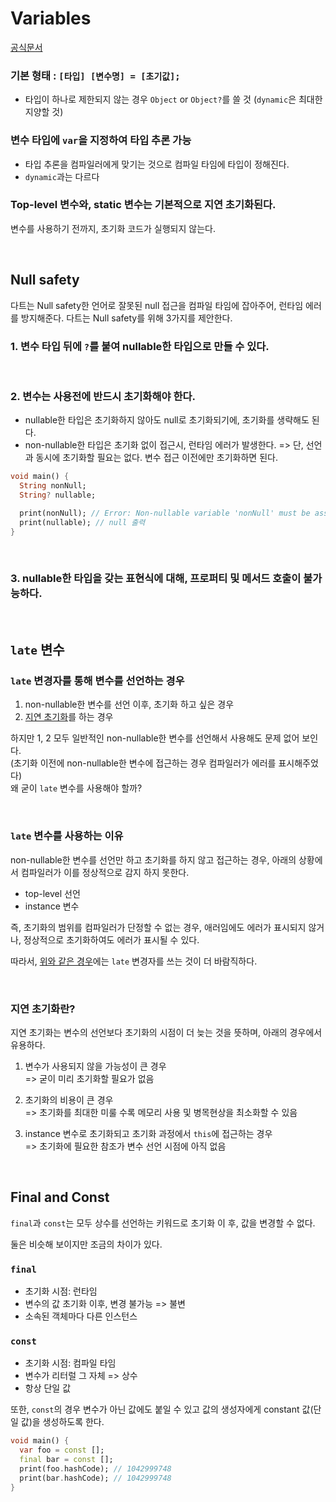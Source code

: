 # Variables 
[공식문서](https://dart.dev/language/variables)

### 기본 형태 : `[타입] [변수명] = [초기값];`
- 타입이 하나로 제한되지 않는 경우 `Object` or `Object?`를 쓸 것
  (`dynamic`은 최대한 지양할 것)
### 변수 타입에 `var`을 지정하여 타입 추론 가능
- 타입 추론을 컴파일러에게 맞기는 것으로 컴파일 타임에 타입이 정해진다.
- `dynamic`과는 다르다

### Top-level 변수와, static 변수는 기본적으로 지연 초기화된다.
변수를 사용하기 전까지, 초기화 코드가 실행되지 않는다.

<br/>

## Null safety
다트는 Null safety한 언어로 잘못된 null 접근을 컴파일 타임에 잡아주어, 런타임 에러를 방지해준다.
다트는 Null safety를 위해 3가지를 제안한다.

### 1. 변수 타입 뒤에 `?`를 붙여 nullable한 타입으로 만들 수 있다.

<br/>

### 2. 변수는 사용전에 반드시 초기화해야 한다.
- nullable한 타입은 초기화하지 않아도 null로 초기화되기에, 초기화를 생략해도 된다.
- non-nullable한 타입은 초기화 없이 접근시, 런타임 에러가 발생한다.
  => 단, 선언과 동시에 초기화할 필요는 없다. 변수 접근 이전에만 초기화하면 된다.
```dart
void main() {
  String nonNull;
  String? nullable;

  print(nonNull); // Error: Non-nullable variable 'nonNull' must be assigned before it can be used.
  print(nullable); // null 출력
}
```

<br/>

### 3. nullable한 타입을 갖는 표현식에 대해, 프로퍼티 및 메서드 호출이 불가능하다.
<br/>

## `late` 변수
### `late` 변경자를 통해 변수를 선언하는 경우
1. non-nullable한 변수를 선언 이후, 초기화 하고 싶은 경우
2. [지연 초기화](#지연-초기화란)를 하는 경우  

하지만 1, 2 모두 일반적인 non-nullable한 변수를 선언해서 사용해도 문제 없어 보인다.  
(초기화 이전에 non-nullable한 변수에 접근하는 경우 컴파일러가 에러를 표시해주었다)  
왜 굳이 `late` 변수를 사용해야 할까?

<br/>

### `late` 변수를 사용하는 이유
non-nullable한 변수를 선언만 하고 초기화를 하지 않고 접근하는 경우, 아래의 상황에서 컴파일러가 이를 정상적으로 감지 하지 못한다.
- top-level 선언
- instance 변수

즉, 초기화의 범위를 컴파일러가 단정할 수 없는 경우, 애러임에도 에러가 표시되지 않거나, 정상적으로 초기화하여도 에러가 표시될 수 있다.  

따라서, [위와 같은 경우](#late-변경자를-통해-변수를-선언하는-경우)에는 `late` 변경자를 쓰는 것이 더 바람직하다.

<br/>

### 지연 초기화란?
지연 초기화는 변수의 선언보다 초기화의 시점이 더 늦는 것을 뜻하며, 아래의 경우에서 유용하다.
1. 변수가 사용되지 않을 가능성이 큰 경우  
    => 굳이 미리 초기화할 필요가 없음

2. 초기화의 비용이 큰 경우  
    => 초기화를 최대한 미룰 수록 메모리 사용 및 병목현상을 최소화할 수 있음

3. instance 변수로 초기화되고 초기화 과정에서 `this`에 접근하는 경우  
    => 초기화에 필요한 참조가 변수 선언 시점에 아직 없음


<br/>

## Final and Const
`final`과 `const`는 모두 상수를 선언하는 키워드로 초기화 이 후, 값을 변경할 수 없다.

둘은 비슷해 보이지만 조금의 차이가 있다.

### `final`
- 초기화 시점: 런타임
- 변수의 값 초기화 이후, 변경 불가능 => 불변
- 소속된 객체마다 다른 인스턴스

### `const`
- 초기화 시점: 컴파일 타임
- 변수가 리터럴 그 자체 => 상수
- 항상 단일 값

또한, `const`의 경우 변수가 아닌 값에도 붙일 수 있고 값의 생성자에게 constant 값(단일 값)을 생성하도록 한다.  
```dart
void main() {
  var foo = const [];
  final bar = const [];
  print(foo.hashCode); // 1042999748
  print(bar.hashCode); // 1042999748
}
```
